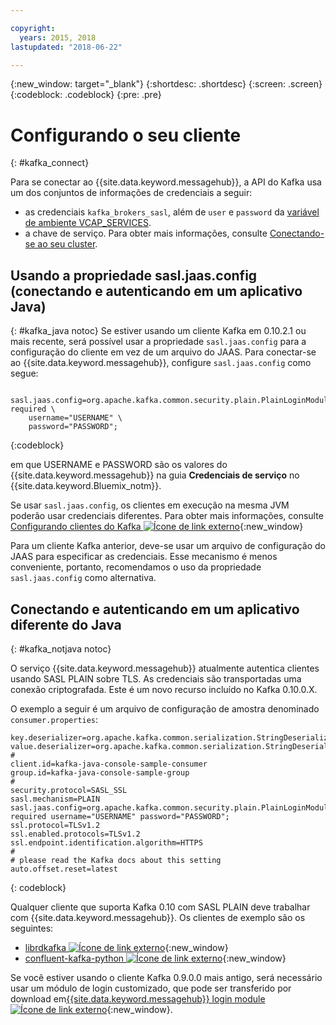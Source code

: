 ```yaml
---

copyright:
  years: 2015, 2018
lastupdated: "2018-06-22"

---
```


{:new_window: target="_blank"}
{:shortdesc: .shortdesc}
{:screen: .screen}
{:codeblock: .codeblock}
{:pre: .pre}

# Configurando o seu cliente
{: #kafka_connect}


Para se conectar ao {{site.data.keyword.messagehub}}, a API do Kafka usa um dos conjuntos de informações de credenciais
a seguir: 
* as credenciais <code>kafka_brokers_sasl</code>, além de <code>user</code> e <code>password</code> da [variável de ambiente VCAP_SERVICES](/docs/services/EventStreams/eventstreams127.html#vcap).
* a chave de serviço. Para obter mais informações, consulte
[Conectando-se ao seu cluster](/docs/services/EventStreams/eventstreams127.html#enterprise_connect).


<!--17/10/17 - Karen: following info duplicated at messagehub104 -->
## Usando a propriedade sasl.jaas.config (conectando e autenticando em um aplicativo Java)
{: #kafka_java notoc}
Se estiver usando um cliente Kafka em 0.10.2.1 ou mais recente, será possível usar a
propriedade <code>sasl.jaas.config</code> para a configuração do cliente em vez de um arquivo do
JAAS. Para conectar-se ao {{site.data.keyword.messagehub}}, configure <code>sasl.jaas.config</code>
como segue:
<pre>
<code>    sasl.jaas.config=org.apache.kafka.common.security.plain.PlainLoginModule required \
    username="USERNAME" \
    password="PASSWORD";</code>
</pre>
{:codeblock}

em que USERNAME e PASSWORD são os valores do {{site.data.keyword.messagehub}} na guia
**Credenciais de serviço** no {{site.data.keyword.Bluemix_notm}}.

Se usar <code>sasl.jaas.config</code>, os clientes em execução na mesma JVM poderão usar credenciais
diferentes. Para obter mais informações, consulte
[Configurando clientes do
Kafka ![Ícone de link externo](../../icons/launch-glyph.svg "Ícone de link externo")](http://kafka.apache.org/documentation/#security_sasl_plain_clientconfig){:new_window}

Para um cliente Kafka anterior, deve-se usar um arquivo de configuração do JAAS para especificar as credenciais. Esse mecanismo é menos conveniente, portanto, recomendamos o uso da propriedade <code>sasl.jaas.config</code> como alternativa.
## Conectando e autenticando em um aplicativo diferente do Java
{: #kafka_notjava notoc}

O serviço {{site.data.keyword.messagehub}} atualmente autentica clientes usando
SASL PLAIN sobre TLS. As credenciais são
transportadas uma conexão criptografada.
Este é um novo recurso incluído no Kafka 0.10.0.X. 

O exemplo a seguir é um arquivo de configuração de amostra denominado <code>consumer.properties</code>:

```
key.deserializer=org.apache.kafka.common.serialization.StringDeserializer
value.deserializer=org.apache.kafka.common.serialization.StringDeserializer
#
client.id=kafka-java-console-sample-consumer
group.id=kafka-java-console-sample-group
#
security.protocol=SASL_SSL
sasl.mechanism=PLAIN
sasl.jaas.config=org.apache.kafka.common.security.plain.PlainLoginModule required username="USERNAME" password="PASSWORD";
ssl.protocol=TLSv1.2
ssl.enabled.protocols=TLSv1.2
ssl.endpoint.identification.algorithm=HTTPS
#
# please read the Kafka docs about this setting
auto.offset.reset=latest
```
{: codeblock}

Qualquer cliente que suporta Kafka 0.10 com SASL PLAIN deve
trabalhar com {{site.data.keyword.messagehub}}. Os clientes de exemplo são os seguintes:

* [librdkafka ![Ícone de link externo](../../icons/launch-glyph.svg "Ícone de link externo")](https://github.com/edenhill/librdkafka/){:new_window} 
* [confluent-kafka-python ![Ícone de link externo](../../icons/launch-glyph.svg "Ícone de link externo")](https://github.com/confluentinc/confluent-kafka-python){:new_window} 

Se você estiver usando o cliente Kafka 0.9.0.0 mais antigo, será necessário usar um módulo de
login customizado, que pode ser transferido por download em[{{site.data.keyword.messagehub}} login module![Ícone de link externo](../../icons/launch-glyph.svg "Ícone de link externo")](https://github.com/ibm-messaging/event-streams-samples/tree/master/kafka-0.9/message-hub-login-library/messagehub.login-1.0.0.jar){:new_window}. 

